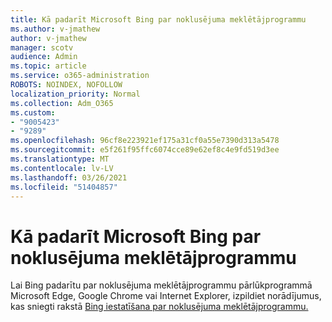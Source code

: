 ```yaml
---
title: Kā padarīt Microsoft Bing par noklusējuma meklētājprogrammu
ms.author: v-jmathew
author: v-jmathew
manager: scotv
audience: Admin
ms.topic: article
ms.service: o365-administration
ROBOTS: NOINDEX, NOFOLLOW
localization_priority: Normal
ms.collection: Adm_O365
ms.custom:
- "9005423"
- "9289"
ms.openlocfilehash: 96cf8e223921ef175a31cf0a55e7390d313a5478
ms.sourcegitcommit: e5f261f95ffc6074cce89e62ef8c4e9fd519d3ee
ms.translationtype: MT
ms.contentlocale: lv-LV
ms.lasthandoff: 03/26/2021
ms.locfileid: "51404857"
---
```

# <a name="make-microsoft-bing-your-default-search-engine"></a>Kā padarīt Microsoft Bing par noklusējuma meklētājprogrammu

Lai Bing padarītu par noklusējuma meklētājprogrammu pārlūkprogrammā Microsoft Edge, Google Chrome vai Internet Explorer, izpildiet norādījumus, kas sniegti rakstā [Bing iestatīšana par noklusējuma meklētājprogrammu.](https://go.microsoft.com/fwlink/?linkid=2148834)
